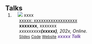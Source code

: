 <h2 id="Talks" style="margin: 2px 0px -15px;">Talks</h2>

<div class="publications">
<ol class="bibliography">


<li>
<div class="pub-row">

  <div class="col-sm-3 abbr" style="position: relative;padding-right: 15px;padding-left: 15px;">
    <img src="assets/img/JSM2021.png" class="teaser img-fluid z-depth-1">
    <abbr class="badge">xxxx</abbr>
  </div>

  <div class="col-sm-9" style="position: relative;padding-right: 15px;padding-left: 20px;">
    <div class="title"><a href="assets/files/JSM2021.pdf" target="_blank">xxxxx: xxxxxxxxxxxxxxxxxx</a></div>
    <div class="author"><strong>xxxxxxx</strong>, xxxxxxx</div>
    <div class="periodical"><em>xxxxxxxxx<strong>(xxxxx)</strong>, 202x, Online.</em></div>
    <div class="links">
      <a href="assets/files/" class="btn btn-sm z-depth-0" role="button" target="_blank" style="font-size:12px;">Slides</a>
      <a href="https://github.com/" class="btn btn-sm z-depth-0" role="button" target="_blank" style="font-size:12px;">Code</a>
      <a href="https://ww2" class="btn btn-sm z-depth-0" role="button" target="_blank" style="font-size:12px;">Website</a>
      <!-- <a href="assets/files/JSM2021.bib" class="btn btn-sm z-depth-0" role="button" target="_blank" style="font-size:12px;">BibTex</a> -->
      <strong><i style="color:#7b5aa6">xxxxx Talk</i></strong>
    </div>
  </div>
</div>
</li>
  
<br>
</ol>
</div>

